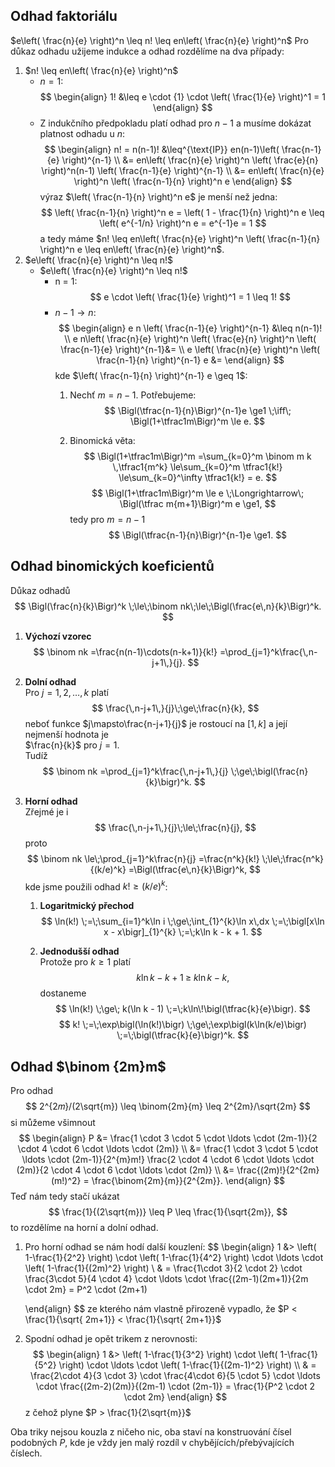 ## Odhad faktoriálu
$e\left( \frac{n}{e} \right)^n \leq n! \leq en\left( \frac{n}{e} \right)^n$
Pro důkaz odhadu užijeme indukce a odhad rozdělíme na dva případy:
1. $n! \leq en\left( \frac{n}{e} \right)^n$
	- $n=1$:
$$
		\begin{align}
		1! &\leq e \cdot {1} \cdot \left( \frac{1}{e} \right)^1 = 1
 \end{align}
		$$
	- Z indukčního předpokladu platí odhad pro $n-1$ a musíme dokázat platnost odhadu u $n$:
		$$
		\begin{align}
n! = n(n-1)! &\leq^{\text{IP}} en(n-1)\left( \frac{n-1}{e} \right)^{n-1} \\
&= en\left( \frac{n}{e} \right)^n \left( \frac{e}{n} \right)^n(n-1) \left( \frac{n-1}{e} \right)^{n-1} \\
&= en\left( \frac{n}{e} \right)^n \left( \frac{n-1}{n} \right)^n e
\end{align}
		$$
		výraz $\left( \frac{n-1}{n} \right)^n e$ je menší než jedna:
		$$
		\left( \frac{n-1}{n} \right)^n e = \left( 1 - \frac{1}{n} \right)^n e \leq \left( e^{-1/n} \right)^n e = e^{-1}e = 1
		$$
		a tedy máme $n! \leq en\left( \frac{n}{e} \right)^n \left( \frac{n-1}{n} \right)^n e \leq en\left( \frac{n}{e} \right)^n$.
2. $e\left( \frac{n}{e} \right)^n \leq n!$
	- $e\left( \frac{n}{e} \right)^n \leq n!$
		- n = 1:
$$
e \cdot \left( \frac{1}{e} \right)^1 = 1 \leq 1!
$$
		- $n-1 \rightarrow n$:
			$$
			\begin{align}
e n \left( \frac{n-1}{e} \right)^{n-1}  &\leq n(n-1)! \\
e n\left( \frac{n}{e} \right)^n \left( \frac{e}{n} \right)^n  \left( \frac{n-1}{e} \right)^{n-1}&=  \\
e \left( \frac{n}{e} \right)^n  \left( \frac{n-1}{n} \right)^{n-1} e &=
\end{align}
			$$
			kde $\left( \frac{n-1}{n} \right)^{n-1} e \geq 1$:
			1. Nechť $m=n-1$. Potřebujeme:
   $$
   \Bigl(\tfrac{n-1}{n}\Bigr)^{n-1}e \ge1
   \;\iff\;
   \Bigl(1+\tfrac1m\Bigr)^m \le e.
   $$

			2. Binomická věta:
   $$
   \Bigl(1+\tfrac1m\Bigr)^m
   =\sum_{k=0}^m \binom m k \,\tfrac1{m^k}
   \le\sum_{k=0}^m \tfrac1{k!}
   \le\sum_{k=0}^\infty \tfrac1{k!}
   = e.
   $$  $$
   \Bigl(1+\tfrac1m\Bigr)^m \le e
   \;\Longrightarrow\;
   \Bigl(\tfrac m{m+1}\Bigr)^m e \ge1,
   $$
			   tedy pro $m=n-1$
   $$
   \Bigl(\tfrac{n-1}{n}\Bigr)^{n-1}e \ge1.
   $$
## Odhad binomických koeficientů
Důkaz odhadů  
$$
\Bigl(\frac{n}{k}\Bigr)^k \;\le\;\binom nk\;\le\;\Bigl(\frac{e\,n}{k}\Bigr)^k.
$$

1. **Výchozí vzorec**  
   $$
   \binom nk
   =\frac{n(n-1)\cdots(n-k+1)}{k!}
   =\prod_{j=1}^k\frac{\,n-j+1\,}{j}.
   $$

2. **Dolní odhad**  
   Pro $j=1,2,\dots,k$ platí
   $$
   \frac{\,n-j+1\,}{j}\;\ge\;\frac{n}{k},
   $$
   neboť funkce $j\mapsto\frac{n-j+1}{j}$ je rostoucí na $[1,k]$ a její nejmenší hodnota je  
   $\frac{n}{k}$ pro $j=1$.  
   Tudíž
   $$
   \binom nk
   =\prod_{j=1}^k\frac{\,n-j+1\,}{j}
   \;\ge\;\bigl(\frac{n}{k}\bigr)^k.
   $$

3. **Horní odhad**  
   Zřejmé je i
   $$
   \frac{\,n-j+1\,}{j}\;\le\;\frac{n}{j},
   $$
   proto
   $$
   \binom nk
   \le\;\prod_{j=1}^k\frac{n}{j}
   =\frac{n^k}{k!}
   \;\le\;\frac{n^k}{(k/e)^k}
   =\Bigl(\tfrac{e\,n}{k}\Bigr)^k,
   $$
   kde jsme použili odhad $k!\ge (k/e)^k$: 
	1. **Logaritmický přechod**  
   $$
   \ln(k!) \;=\;\sum_{i=1}^k\ln i
   \;\ge\;\int_{1}^{k}\ln x\,dx
   \;=\;\bigl[x\ln x - x\bigr]_{1}^{k}
   \;=\;k\ln k - k + 1.
   $$

	2. **Jednodušší odhad**  
   Protože pro $k\ge1$ platí
   $$
   k\ln k - k + 1 \;\ge\; k\ln k - k,
   $$
   dostaneme
   $$
   \ln(k!) \;\ge\; k(\ln k - 1)
   \;=\;k\ln\!\bigl(\tfrac{k}{e}\bigr).
   $$$$
   k! \;=\;\exp\bigl(\ln(k!)\bigr)
   \;\ge\;\exp\bigl(k\ln(k/e)\bigr)
   \;=\;\bigl(\tfrac{k}{e}\bigr)^k.
   $$

## Odhad $\binom {2m}m$
Pro odhad
$$
2^{2𝑚}/(2\sqrt{m}) \leq \binom{2m}{m} \leq 2^{2m}/\sqrt{2m}
$$
si můžeme všimnout
$$
\begin{align}
P &= \frac{1 \cdot 3 \cdot 5 \cdot \ldots \cdot (2m-1)}{2 \cdot 4 \cdot 6 \cdot \ldots \cdot (2m)} \\
&= \frac{1 \cdot 3 \cdot 5 \cdot \ldots \cdot (2m-1)}{2^{m}m!} \frac{2 \cdot 4 \cdot 6 \cdot \ldots \cdot (2m)}{2 \cdot 4 \cdot 6 \cdot \ldots \cdot (2m)} \\
&= \frac{(2m)!}{2^{2m} (m!)^2} = \frac{\binom{2m}{m}}{2^{2m}}.
\end{align}
$$
Teď nám tedy stačí ukázat 
$$
\frac{1}{(2\sqrt{m})} \leq P \leq \frac{1}{\sqrt{2m}},
$$to rozdělíme na horní a dolní odhad.
1. Pro horní odhad se nám hodí další kouzlení:
	$$
	\begin{align}
	1 &> \left( 1-\frac{1}{2^2} \right) \cdot \left( 1-\frac{1}{4^2} \right) \cdot \ldots \cdot \left( 1-\frac{1}{(2m)^2} \right) \\
& = \frac{1\cdot 3}{2 \cdot 2} \cdot \frac{3\cdot 5}{4 \cdot 4} \cdot \ldots \cdot \frac{(2m-1)(2m+1)}{2m \cdot 2m} = P^2 \cdot (2m+1)
 
    \end{align}
	$$
	ze kterého nám vlastně přirozeně vypadlo, že $P < \frac{1}{\sqrt{ 2m+1}} <  \frac{1}{\sqrt{ 2m+1}}$
2. Spodní odhad je opět trikem z nerovnosti:
	$$
	\begin{align}
	1 &> \left( 1-\frac{1}{3^2} \right) \cdot \left( 1-\frac{1}{5^2} \right) \cdot \ldots \cdot \left( 1-\frac{1}{(2m-1)^2} \right) \\
& = \frac{2\cdot 4}{3 \cdot 3} \cdot \frac{4\cdot 6}{5 \cdot 5} \cdot \ldots \cdot \frac{(2m-2)(2m)}{(2m-1) \cdot (2m-1)} = \frac{1}{P^2 \cdot 2 \cdot 2m}
    \end{align}
	$$
	z čehož plyne $P > \frac{1}{2\sqrt{m}}$

Oba triky nejsou kouzla z ničeho nic, oba staví na konstruování čísel podobných $P$, kde je vždy jen malý rozdíl v chybějících/přebývajících číslech.
